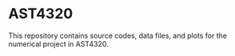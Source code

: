 # AST4320

This repository contains source codes, data files, and plots for the numerical project in AST4320.

